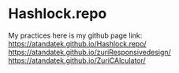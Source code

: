 # Hashlock.repo
 My practices 
 here is my github page link: https://atandatek.github.io/Hashlock.repo/
https://atandatek.github.io/zuriResponsivedesign/
https://atandatek.github.io/ZuriCAlculator/
